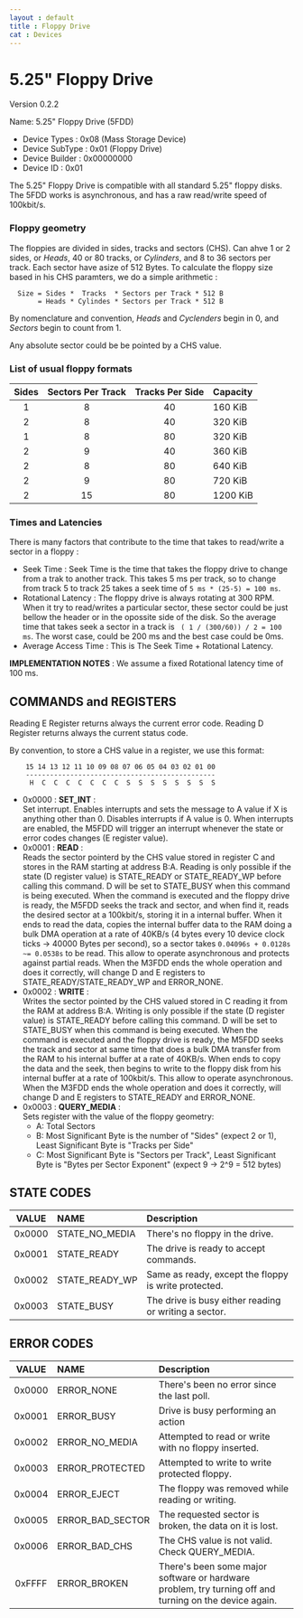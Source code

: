 ```yaml
---
layout : default
title : Floppy Drive
cat : Devices
---
```

5.25" Floppy Drive
==================
Version 0.2.2

Name: 5.25" Floppy Drive (5FDD) 

 - Device Types    : 0x08 (Mass Storage Device)
 - Device SubType  : 0x01 (Floppy Drive)
 - Device Builder  : 0x00000000
 - Device ID       : 0x01

The 5.25" Floppy Drive is compatible with all standard 5.25" floppy 
disks.
The 5FDD works is asynchronous, and has a raw read/write speed of 100kbit/s. 

### Floppy geometry

The floppies are divided in sides, tracks and sectors (CHS). Can ahve 1 or 2 
sides, or *Heads*, 40 or 80 tracks, or *Cylinders*, and 8 to 36 sectors per 
track. Each sector have asize of 512 Bytes. To calculate the floppy size 
based in his CHS paramters, we do a simple arithmetic :
```
  Size = Sides *  Tracks  * Sectors per Track * 512 B
       = Heads * Cylindes * Sectors per Track * 512 B
```
By nomenclature and convention, *Heads* and *Cyclenders* begin in 0, and 
*Sectors* begin to count from 1. 

Any absolute sector could be be pointed by a CHS value.

### List of usual floppy formats

 Sides | Sectors Per Track | Tracks Per Side | Capacity 
:-----:|:-----------------:|:---------------:|:----------
   1   |        8          |       40        |  160 KiB
   2   |        8          |       40        |  320 KiB
   1   |        8          |       80        |  320 KiB
   2   |        9          |       40        |  360 KiB
   2   |        8          |       80        |  640 KiB
   2   |        9          |       80        |  720 KiB
   2   |        15         |       80        |  1200 KiB

### Times and Latencies

There is many factors that contribute to the time that takes to read/write a 
sector in a floppy :

- Seek Time :
  Seek Time is the time that takes the floppy drive to change from a trak to 
  another track. This takes 5 ms per track, so to change from track 5 to track 
  25 takes a seek time of `5 ms * (25-5) = 100 ms`.
- Rotational Latency : 
  The floppy drive is always rotating at 300 RPM. When it try to read/writes a 
  particular sector, these sector could be just bellow the header or in the 
  opossite side of the disk. So the average time that takes seek a sector in a 
  track is ` ( 1 / (300/60)) / 2 = 100 ms`. The worst case, could be 200 ms and
  the best case could be 0ms.
- Average Access Time : 
  This is The Seek Time + Rotational Latency.

**IMPLEMENTATION NOTES** : We assume a fixed Rotational latency time of 100 ms.


COMMANDS and REGISTERS
----------------------
   
Reading E Register returns always the current error code.
Reading D Register returns always the current status code.

By convention, to store a CHS value in a register, we use this format:
```
    15 14 13 12 11 10 09 08 07 06 05 04 03 02 01 00
    -----------------------------------------------
     H  C  C  C  C  C  C  C  S  S  S  S  S  S  S  S  
```

 - 0x0000 : **SET_INT** :  
   Set interrupt. Enables interrupts and sets the message to A value if X is 
   anything other than 0. Disables interrupts if A value is 0. When interrupts 
   are enabled, the M5FDD will trigger an interrupt whenever the state or error
   codes changes (E register value).
 - 0x0001 : **READ** :  
   Reads the sector pointerd by the CHS value stored in register C and stores 
   in the RAM starting at address B:A.
   Reading is only possible if the state (D register value) is STATE_READY or 
   STATE_READY_WP before calling this command. D will be set to STATE_BUSY 
   when this command is being executed.
   When the command is executed and the floppy drive is ready, the M5FDD seeks 
   the track and sector, and when find it, reads the desired sector at a 
   100kbit/s, storing it in a internal buffer. When it ends to read the data, 
   copies the internal buffer data to the RAM doing a bulk DMA operation at a 
   rate of 40KB/s (4 bytes every 10 device clock ticks -> 40000 Bytes per 
   second), so a sector takes `0.04096s + 0.0128s ~= 0.0538s` to be read.
   This allow to operate asynchronous and protects against partial reads.
   When the M3FDD ends the whole operation and does it correctly, will change D 
   and E registers to STATE_READY/STATE_READY_WP and ERROR_NONE.
 - 0x0002 : **WRITE** :  
   Writes the sector pointed by the CHS valued stored in C reading it from the 
   RAM at address B:A.
   Writing is only possible if the state (D register value) is STATE_READY 
   before calling this command. D will be set to STATE_BUSY when this command 
   is being executed.
   When the command is executed and the floppy drive is ready, the M5FDD seeks 
   the track and sector at same time that does a bulk DMA transfer from the RAM
   to his internal buffer at a rate of 40KB/s. When ends to copy the data and 
   the seek, then begins to write to the floppy disk from his internal buffer 
   at a rate of 100kbit/s. This allow to operate asynchronous.
   When the M3FDD ends the whole operation and does it correctly, will change D 
   and E registers to STATE_READY and ERROR_NONE.
 - 0x0003 : **QUERY_MEDIA** :  
   Sets register with the value of the floppy geometry:
   - A: Total Sectors
   - B: Most Significant Byte is the number of "Sides" (expect 2 or 1), Least Significant Byte is "Tracks per Side"
   - C: Most Significant Byte is "Sectors per Track", Least Significant Byte is "Bytes per Sector Exponent" (expect 9 -> 
     2^9 = 512 bytes)

STATE CODES
-----------

 VALUE | NAME             | Description
:-----:|:-----------------|:------------------------------------------------------------  
0x0000 | STATE_NO_MEDIA   | There's no floppy in the drive.
0x0001 | STATE_READY      | The drive is ready to accept commands.
0x0002 | STATE_READY_WP   | Same as ready, except the floppy is write protected.
0x0003 | STATE_BUSY       | The drive is busy either reading or writing a sector.

ERROR CODES
-----------

 VALUE | NAME             | Description
:-----:|:-----------------|:------------------------------------------------------------    
0x0000 | ERROR_NONE       | There's been no error since the last poll.
0x0001 | ERROR_BUSY       | Drive is busy performing an action
0x0002 | ERROR_NO_MEDIA   | Attempted to read or write with no floppy inserted.
0x0003 | ERROR_PROTECTED  | Attempted to write to write protected floppy.
0x0004 | ERROR_EJECT      | The floppy was removed while reading or writing.
0x0005 | ERROR_BAD_SECTOR | The requested sector is broken, the data on it is lost.
0x0006 | ERROR_BAD_CHS    | The CHS value is not valid. Check QUERY_MEDIA.
0xFFFF | ERROR_BROKEN     | There's been some major software or hardware problem, try turning off and turning on the device again.



